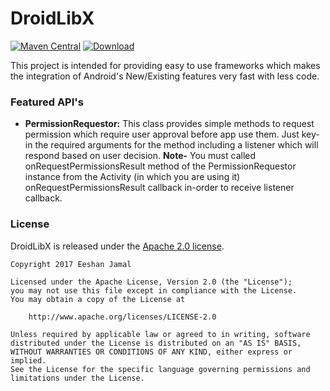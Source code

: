 DroidLibX
=========

[![Maven Central](https://maven-badges.herokuapp.com/maven-central/com.codepiex.droidlibx/droidlibx/badge.svg)](https://maven-badges.herokuapp.com/maven-central/com.codepiex.droidlibx/droidlibx)
[ ![Download](https://api.bintray.com/packages/eeshan-jamal/DroidMaven/droid-libx/images/download.svg) ](https://bintray.com/eeshan-jamal/DroidMaven/droid-libx/_latestVersion)


This project is intended for providing easy to use frameworks which makes the integration of Android's New/Existing features very fast with less code. 

### Featured API's

 - **PermissionRequestor:**  This class provides simple methods to request permission which require user approval before app use them. Just key-in the required arguments for the method including a listener which will respond based on user decision. **Note-** You must called onRequestPermissionsResult method of the PermissionRequestor instance from the Activity (in which you are using it) onRequestPermissionsResult callback in-order to receive listener callback.    

### License

DroidLibX is released under the [Apache 2.0 license](LICENSE).
```
Copyright 2017 Eeshan Jamal

Licensed under the Apache License, Version 2.0 (the "License");
you may not use this file except in compliance with the License.
You may obtain a copy of the License at

    http://www.apache.org/licenses/LICENSE-2.0

Unless required by applicable law or agreed to in writing, software
distributed under the License is distributed on an "AS IS" BASIS,
WITHOUT WARRANTIES OR CONDITIONS OF ANY KIND, either express or implied.
See the License for the specific language governing permissions and
limitations under the License.
```
